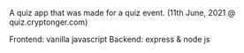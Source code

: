 A quiz app that was made for a quiz event.
(11th June, 2021 @ quiz.cryptonger.com)

Frontend: vanilla javascript
Backend: express & node js
